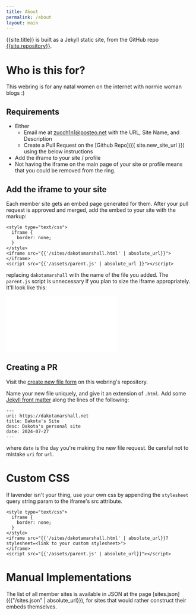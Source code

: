 ```yaml
---
title: About
permalink: /about
layout: main
---
```


{{site.title}} is built as a Jekyll static site, from the GitHub repo [{{site.repository}}]({{site.repository}}).

# Who is this for?

This webring is for any natal women on the internet with normie woman blogs :) 

## Requirements

- Either
  - Email me at [zucch1n1@posteo.net](mailto://zucch1n1@posteo.net) with the URL, Site Name, and Description
  - Create a Pull Request on the [Github Repo]({{ site.new_site_url }}) using the below instructions
- Add the iframe to your site / profile
- Not having the iframe on the main page of your site or profile means that you could be removed from the ring.

## Add the iframe to your site

Each member site gets an embed page generated for them. After your pull request is approved and merged, add the embed to your site with the markup:

```
<style type="text/css">
  iframe {
    border: none;
  }
</style>
<iframe src="{{'/sites/dakotamarshall.html' | absolute_url}}">
</iframe>
<script src="{{'/assets/parent.js' | absolute_url }}"></script>
```

replacing `dakotamarshall` with the name of the file you added. The `parent.js` script is unnecessary if you plan to size the iframe appropriately. It'll look like this:

<style type="text/css">
  iframe {
    border: none;
  }
</style>
<iframe src="{{'/sites/dakotamarshall.html' | absolute_url}}">
</iframe>
<script src="{{'/assets/parent.js' | absolute_url}}"></script>

## Creating a PR

Visit the [create new file form]({{site.new_site_url}}) on this webring's repository.

Name your new file uniquely, and give it an extension of `.html`. Add some [Jekyll front matter](https://jekyllrb.com/docs/front-matter/) along the lines of the following:

```
---
uri: https://dakotamarshall.net
title: Dakota's Site
desc: Dakota's personal site
date: 2024-07-27
---
```

where `date` is the day you're making the new file request. Be careful not to mistake `uri` for `url`.

# Custom CSS

If lavender isn't your thing, use your own css by appending the `stylesheet` query string param to the iframe's src attribute.

```
<style type="text/css">
  iframe {
    border: none;
  }
</style>
<iframe src="{{'/sites/dakotamarshall.html' | absolute_url}}?stylesheet=<link to your custom stylesheet>">
</iframe>
<script src="{{'/assets/parent.js' | absolute_url}}"></script>
```

# Manual Implementations

The list of all member sites is available in JSON at the page [sites.json]({{"/sites.json" | absolute_url}}), for sites that would rather construct their embeds themselves.
